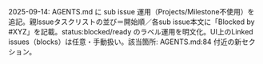 2025-09-14: AGENTS.md に sub issue 運用（Projects/Milestone不使用）を追記。親Issueタスクリストの並び＝開始順／各sub issue本文に「Blocked by #XYZ」を記載。status:blocked/ready のラベル運用を明文化。UI上のLinked issues（blocks）は任意・手動扱い。該当箇所: AGENTS.md:84 付近の新セクション。